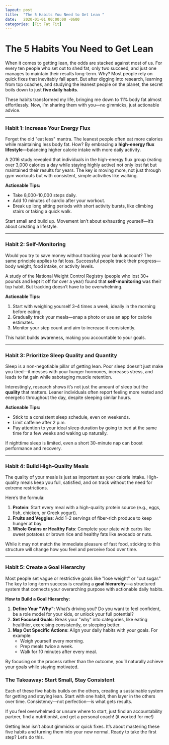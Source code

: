 ```yaml
---
layout: post
title:  "The 5 Habits You Need to Get Lean "
date:   2020-01-01 00:00:00 -0600
categories: [Fit Fat Fit]
---
```


# The 5 Habits You Need to Get Lean  

When it comes to getting lean, the odds are stacked against most of us. For every ten people who set out to shed fat, only two succeed, and just one manages to maintain their results long-term. Why? Most people rely on quick fixes that inevitably fall apart. But after digging into research, learning from top coaches, and studying the leanest people on the planet, the secret boils down to just **five daily habits**.

These habits transformed my life, bringing me down to 11% body fat almost effortlessly. Now, I’m sharing them with you—no gimmicks, just actionable advice.

---

### Habit 1: **Increase Your Energy Flux**
Forget the old "eat less" mantra. The leanest people often eat more calories while maintaining less body fat. How? By embracing a **high-energy flux lifestyle**—balancing higher calorie intake with more daily activity.

A 2016 study revealed that individuals in the high-energy flux group (eating over 3,000 calories a day while staying highly active) not only lost fat but maintained their results for years. The key is moving more, not just through gym workouts but with consistent, simple activities like walking.

**Actionable Tips:**
- Take 8,000–10,000 steps daily.
- Add 10 minutes of cardio after your workout.
- Break up long sitting periods with short activity bursts, like climbing stairs or taking a quick walk.

Start small and build up. Movement isn’t about exhausting yourself—it’s about creating a lifestyle.

---

### Habit 2: **Self-Monitoring**
Would you try to save money without tracking your bank account? The same principle applies to fat loss. Successful people track their progress—body weight, food intake, or activity levels.

A study of the National Weight Control Registry (people who lost 30+ pounds and kept it off for over a year) found that **self-monitoring** was their top habit. But tracking doesn’t have to be overwhelming.

**Actionable Tips:**
1. Start with weighing yourself 3–4 times a week, ideally in the morning before eating.
2. Gradually track your meals—snap a photo or use an app for calorie estimates.
3. Monitor your step count and aim to increase it consistently.

This habit builds awareness, making you accountable to your goals.

---

### Habit 3: **Prioritize Sleep Quality and Quantity**
Sleep is a non-negotiable pillar of getting lean. Poor sleep doesn’t just make you tired—it messes with your hunger hormones, increases stress, and leads to fat gain while sabotaging muscle retention.

Interestingly, research shows it’s not just the amount of sleep but the **quality** that matters. Leaner individuals often report feeling more rested and energetic throughout the day, despite sleeping similar hours.

**Actionable Tips:**
- Stick to a consistent sleep schedule, even on weekends.
- Limit caffeine after 2 p.m.
- Pay attention to your ideal sleep duration by going to bed at the same time for a few weeks and waking up naturally.

If nighttime sleep is limited, even a short 30-minute nap can boost performance and recovery.

---

### Habit 4: **Build High-Quality Meals**
The quality of your meals is just as important as your calorie intake. High-quality meals keep you full, satisfied, and on track without the need for extreme restrictions.

Here’s the formula:
1. **Protein**: Start every meal with a high-quality protein source (e.g., eggs, fish, chicken, or Greek yogurt).
2. **Fruits and Veggies**: Add 1–2 servings of fiber-rich produce to keep hunger at bay.
3. **Whole Grains or Healthy Fats**: Complete your plate with carbs like sweet potatoes or brown rice and healthy fats like avocado or nuts.

While it may not match the immediate pleasure of fast food, sticking to this structure will change how you feel and perceive food over time.

---

### Habit 5: **Create a Goal Hierarchy**
Most people set vague or restrictive goals like "lose weight" or "cut sugar." The key to long-term success is creating a **goal hierarchy**—a structured system that connects your overarching purpose with actionable daily habits.

**How to Build a Goal Hierarchy:**
1. **Define Your "Why"**: What’s driving you? Do you want to feel confident, be a role model for your kids, or unlock your full potential?
2. **Set Focused Goals**: Break your "why" into categories, like eating healthier, exercising consistently, or sleeping better.
3. **Map Out Specific Actions**: Align your daily habits with your goals. For example:
   - Weigh yourself every morning.
   - Prep meals twice a week.
   - Walk for 10 minutes after every meal.

By focusing on the process rather than the outcome, you’ll naturally achieve your goals while staying motivated.


### The Takeaway: Start Small, Stay Consistent
Each of these five habits builds on the others, creating a sustainable system for getting and staying lean. Start with one habit, then layer in the others over time. Consistency—not perfection—is what gets results.

If you feel overwhelmed or unsure where to start, just find an accountability partner, find a nutritionist, and get a personal coach! (it worked for me!)

Getting lean isn’t about gimmicks or quick fixes. It’s about mastering these five habits and turning them into your new normal. Ready to take the first step? Let’s do this.
